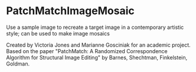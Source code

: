 # PatchMatchImageMosaic
Use a sample image to recreate a target image in a contemporary artistic style; can be used to make image mosaics

Created by Victoria Jones and Marianne Gosciniak for an academic project. Based on the paper "PatchMatch: A Randomized Correspondence Algorithm for Structural Image Editing" by Barnes, Shechtman, Finkelstein, Goldman.
